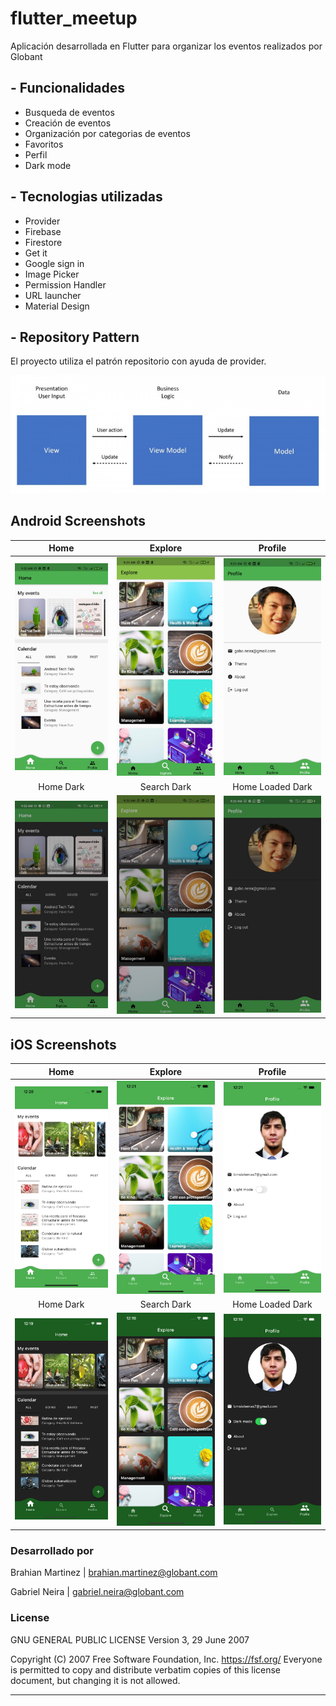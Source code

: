 # flutter_meetup

Aplicación desarrollada en Flutter para organizar los eventos realizados por Globant

## - Funcionalidades
* Busqueda de eventos
* Creación de eventos
* Organización por categorias de eventos
* Favoritos
* Perfil
* Dark mode

## - Tecnologias utilizadas
* Provider
* Firebase
* Firestore
* Get it
* Google sign in
* Image Picker
* Permission Handler
* URL launcher
* Material Design

## - Repository Pattern

El proyecto utiliza el patrón repositorio con ayuda de provider.

 <img src=".readme/architecture.png" alt="Architecture image"/>

## Android Screenshots
| Home | Explore | Profile |
|:-:|:-:|:-:|
| ![1](.readme/light_1.jpeg?raw=true) | ![2](.readme/light_2.jpeg?raw=true) | ![3](.readme/light_3.jpeg?raw=true) |
| Home Dark | Search Dark|  Home Loaded Dark | Details Dark |
| ![1](.readme/night_1.jpeg?raw=true) | ![2](.readme/night_2.jpeg?raw=true) | ![3](.readme/night_3.jpeg?raw=true) |

## iOS Screenshots
| Home | Explore | Profile |
|:-:|:-:|:-:|
| ![1](.readme/ios_light_1.png?raw=true) | ![2](.readme/ios_light_2.png?raw=true) | ![3](.readme/ios_light_3.png?raw=true) |
| Home Dark | Search Dark|  Home Loaded Dark | Details Dark |
| ![1](.readme/ios_dark_1.png?raw=true) | ![2](.readme/ios_dark_2.png?raw=true) | ![3](.readme/ios_dark_3.png?raw=true) |


### Desarrollado por

Brahian Martinez | brahian.martinez@globant.com

Gabriel Neira | gabriel.neira@globant.com

### License

GNU GENERAL PUBLIC LICENSE
Version 3, 29 June 2007

Copyright (C) 2007 Free Software Foundation, Inc. <https://fsf.org/>
Everyone is permitted to copy and distribute verbatim copies
of this license document, but changing it is not allowed.

-------
